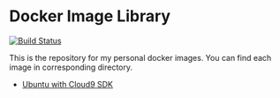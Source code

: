 # Docker Image Library

[![Build Status](https://travis-ci.org/hungnguyenm/docker-library.svg?branch=master)](https://travis-ci.org/hungnguyenm/docker-library)

This is the repository for my personal docker images. You can find each image in corresponding directory.

* [Ubuntu with Cloud9 SDK](ubuntu-cloud9/)